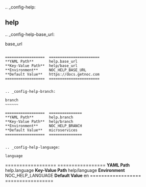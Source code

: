 .. _config-help:

help
----


.. _config-help-base_url:

base_url
~~~~~~~~

==================  =======================
**YAML Path**       help.base_url
**Key-Value Path**  help/base_url
**Environment**     NOC_HELP_BASE_URL
**Default Value**   https://docs.getnoc.com
==================  =======================


.. _config-help-branch:

branch
~~~~~~

==================  ===============
**YAML Path**       help.branch
**Key-Value Path**  help/branch
**Environment**     NOC_HELP_BRANCH
**Default Value**   microservices
==================  ===============


.. _config-help-language:

language
~~~~~~~~

==================  =================
**YAML Path**       help.language
**Key-Value Path**  help/language
**Environment**     NOC_HELP_LANGUAGE
**Default Value**   en
==================  =================


